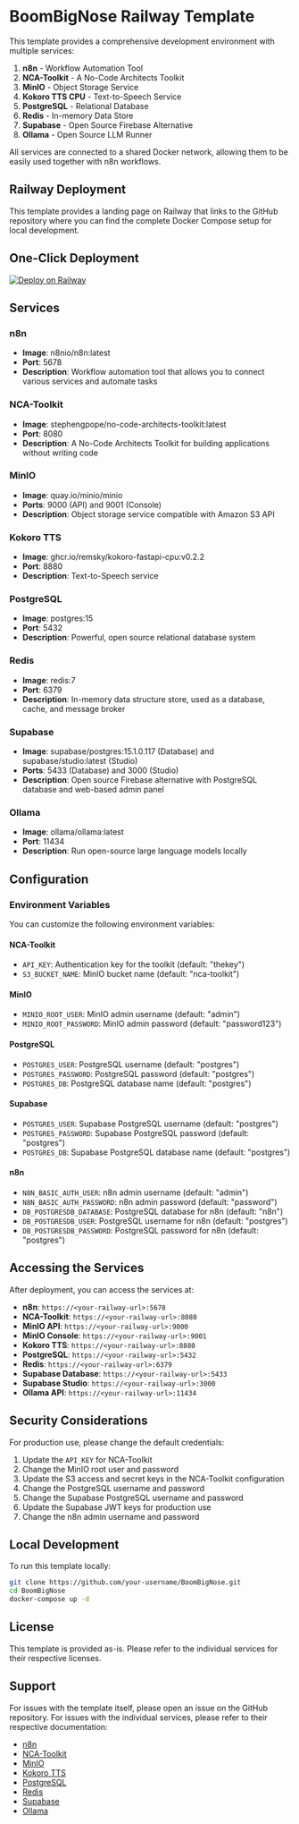 # BoomBigNose Railway Template

This template provides a comprehensive development environment with multiple services:

1. **n8n** - Workflow Automation Tool
2. **NCA-Toolkit** - A No-Code Architects Toolkit
3. **MinIO** - Object Storage Service
4. **Kokoro TTS CPU** - Text-to-Speech Service
5. **PostgreSQL** - Relational Database
6. **Redis** - In-memory Data Store
7. **Supabase** - Open Source Firebase Alternative
8. **Ollama** - Open Source LLM Runner

All services are connected to a shared Docker network, allowing them to be easily used together with n8n workflows.

## Railway Deployment

This template provides a landing page on Railway that links to the GitHub repository where you can find the complete Docker Compose setup for local development.

## One-Click Deployment

[![Deploy on Railway](https://railway.app/button.svg)](https://railway.app/project/3c5932b7-b548-4802-b39f-55d7ccfb545d)

## Services

### n8n
- **Image**: n8nio/n8n:latest
- **Port**: 5678
- **Description**: Workflow automation tool that allows you to connect various services and automate tasks

### NCA-Toolkit
- **Image**: stephengpope/no-code-architects-toolkit:latest
- **Port**: 8080
- **Description**: A No-Code Architects Toolkit for building applications without writing code

### MinIO
- **Image**: quay.io/minio/minio
- **Ports**: 9000 (API) and 9001 (Console)
- **Description**: Object storage service compatible with Amazon S3 API

### Kokoro TTS
- **Image**: ghcr.io/remsky/kokoro-fastapi-cpu:v0.2.2
- **Port**: 8880
- **Description**: Text-to-Speech service

### PostgreSQL
- **Image**: postgres:15
- **Port**: 5432
- **Description**: Powerful, open source relational database system

### Redis
- **Image**: redis:7
- **Port**: 6379
- **Description**: In-memory data structure store, used as a database, cache, and message broker

### Supabase
- **Image**: supabase/postgres:15.1.0.117 (Database) and supabase/studio:latest (Studio)
- **Ports**: 5433 (Database) and 3000 (Studio)
- **Description**: Open source Firebase alternative with PostgreSQL database and web-based admin panel

### Ollama
- **Image**: ollama/ollama:latest
- **Port**: 11434
- **Description**: Run open-source large language models locally

## Configuration

### Environment Variables

You can customize the following environment variables:

#### NCA-Toolkit
- `API_KEY`: Authentication key for the toolkit (default: "thekey")
- `S3_BUCKET_NAME`: MinIO bucket name (default: "nca-toolkit")

#### MinIO
- `MINIO_ROOT_USER`: MinIO admin username (default: "admin")
- `MINIO_ROOT_PASSWORD`: MinIO admin password (default: "password123")

#### PostgreSQL
- `POSTGRES_USER`: PostgreSQL username (default: "postgres")
- `POSTGRES_PASSWORD`: PostgreSQL password (default: "postgres")
- `POSTGRES_DB`: PostgreSQL database name (default: "postgres")

#### Supabase
- `POSTGRES_USER`: Supabase PostgreSQL username (default: "postgres")
- `POSTGRES_PASSWORD`: Supabase PostgreSQL password (default: "postgres")
- `POSTGRES_DB`: Supabase PostgreSQL database name (default: "postgres")

#### n8n
- `N8N_BASIC_AUTH_USER`: n8n admin username (default: "admin")
- `N8N_BASIC_AUTH_PASSWORD`: n8n admin password (default: "password")
- `DB_POSTGRESDB_DATABASE`: PostgreSQL database for n8n (default: "n8n")
- `DB_POSTGRESDB_USER`: PostgreSQL username for n8n (default: "postgres")
- `DB_POSTGRESDB_PASSWORD`: PostgreSQL password for n8n (default: "postgres")

## Accessing the Services

After deployment, you can access the services at:

- **n8n**: `https://<your-railway-url>:5678`
- **NCA-Toolkit**: `https://<your-railway-url>:8080`
- **MinIO API**: `https://<your-railway-url>:9000`
- **MinIO Console**: `https://<your-railway-url>:9001`
- **Kokoro TTS**: `https://<your-railway-url>:8880`
- **PostgreSQL**: `https://<your-railway-url>:5432`
- **Redis**: `https://<your-railway-url>:6379`
- **Supabase Database**: `https://<your-railway-url>:5433`
- **Supabase Studio**: `https://<your-railway-url>:3000`
- **Ollama API**: `https://<your-railway-url>:11434`

## Security Considerations

For production use, please change the default credentials:

1. Update the `API_KEY` for NCA-Toolkit
2. Change the MinIO root user and password
3. Update the S3 access and secret keys in the NCA-Toolkit configuration
4. Change the PostgreSQL username and password
5. Change the Supabase PostgreSQL username and password
6. Update the Supabase JWT keys for production use
7. Change the n8n admin username and password

## Local Development

To run this template locally:

```bash
git clone https://github.com/your-username/BoomBigNose.git
cd BoomBigNose
docker-compose up -d
```

## License

This template is provided as-is. Please refer to the individual services for their respective licenses.

## Support

For issues with the template itself, please open an issue on the GitHub repository.
For issues with the individual services, please refer to their respective documentation:

- [n8n](https://docs.n8n.io/)
- [NCA-Toolkit](https://github.com/stephengpope/no-code-architects-toolkit)
- [MinIO](https://min.io/docs/minio/container/index.html)
- [Kokoro TTS](https://github.com/remsky/kokoro)
- [PostgreSQL](https://www.postgresql.org/docs/)
- [Redis](https://redis.io/documentation)
- [Supabase](https://supabase.com/docs)
- [Ollama](https://ollama.com/)
